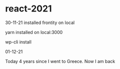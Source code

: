 # react-2021

30-11-21 installed frontity on local

yarn installed on local:3000

wp-cli install

01-12-21

Today 4 years since I went to Greece. Now I am back